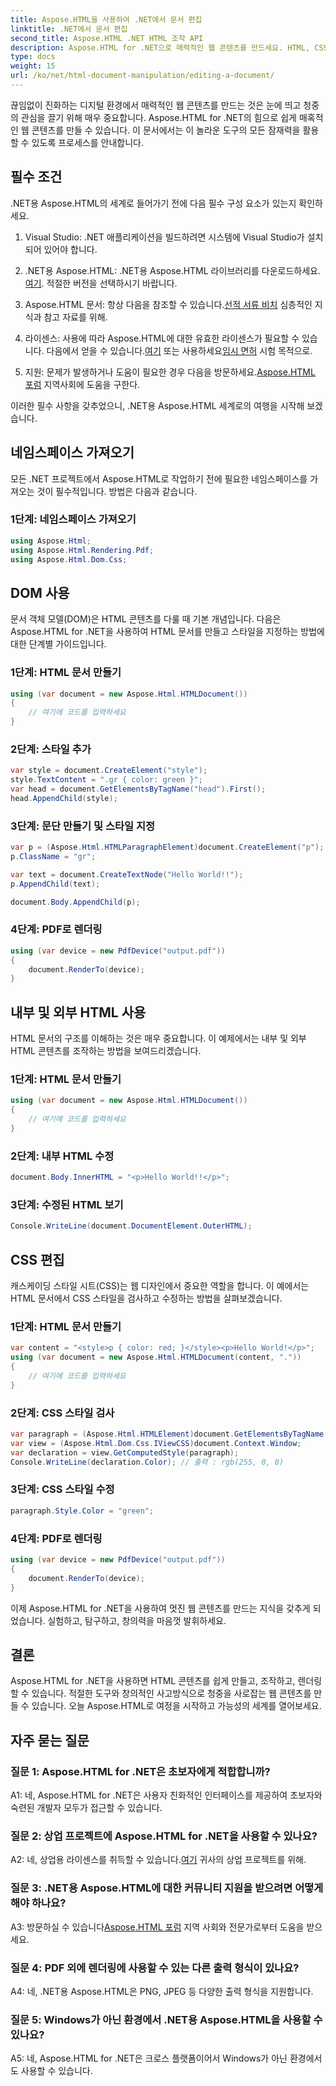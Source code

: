 ```yaml
---
title: Aspose.HTML을 사용하여 .NET에서 문서 편집
linktitle: .NET에서 문서 편집
second_title: Aspose.HTML .NET HTML 조작 API
description: Aspose.HTML for .NET으로 매력적인 웹 콘텐츠를 만드세요. HTML, CSS 등을 조작하는 방법을 알아보세요.
type: docs
weight: 15
url: /ko/net/html-document-manipulation/editing-a-document/
---
```


끊임없이 진화하는 디지털 환경에서 매력적인 웹 콘텐츠를 만드는 것은 눈에 띄고 청중의 관심을 끌기 위해 매우 중요합니다. Aspose.HTML for .NET의 힘으로 쉽게 매혹적인 웹 콘텐츠를 만들 수 있습니다. 이 문서에서는 이 놀라운 도구의 모든 잠재력을 활용할 수 있도록 프로세스를 안내합니다.

## 필수 조건

.NET용 Aspose.HTML의 세계로 들어가기 전에 다음 필수 구성 요소가 있는지 확인하세요.

1. Visual Studio: .NET 애플리케이션을 빌드하려면 시스템에 Visual Studio가 설치되어 있어야 합니다.

2. .NET용 Aspose.HTML: .NET용 Aspose.HTML 라이브러리를 다운로드하세요.[여기](https://releases.aspose.com/html/net/). 적절한 버전을 선택하시기 바랍니다.

3.  Aspose.HTML 문서: 항상 다음을 참조할 수 있습니다.[선적 서류 비치](https://reference.aspose.com/html/net/) 심층적인 지식과 참고 자료를 위해.

4.  라이센스: 사용에 따라 Aspose.HTML에 대한 유효한 라이센스가 필요할 수 있습니다. 다음에서 얻을 수 있습니다.[여기](https://purchase.aspose.com/buy) 또는 사용하세요[임시 면허](https://purchase.aspose.com/temporary-license/) 시험 목적으로.

5.  지원: 문제가 발생하거나 도움이 필요한 경우 다음을 방문하세요.[Aspose.HTML 포럼](https://forum.aspose.com/) 지역사회에 도움을 구한다.

이러한 필수 사항을 갖추었으니, .NET용 Aspose.HTML 세계로의 여행을 시작해 보겠습니다.

## 네임스페이스 가져오기

모든 .NET 프로젝트에서 Aspose.HTML로 작업하기 전에 필요한 네임스페이스를 가져오는 것이 필수적입니다. 방법은 다음과 같습니다.

### 1단계: 네임스페이스 가져오기

```csharp
using Aspose.Html;
using Aspose.Html.Rendering.Pdf;
using Aspose.Html.Dom.Css;
```

## DOM 사용

문서 객체 모델(DOM)은 HTML 콘텐츠를 다룰 때 기본 개념입니다. 다음은 Aspose.HTML for .NET을 사용하여 HTML 문서를 만들고 스타일을 지정하는 방법에 대한 단계별 가이드입니다.

### 1단계: HTML 문서 만들기

```csharp
using (var document = new Aspose.Html.HTMLDocument())
{
    // 여기에 코드를 입력하세요
}
```

### 2단계: 스타일 추가

```csharp
var style = document.CreateElement("style");
style.TextContent = ".gr { color: green }";
var head = document.GetElementsByTagName("head").First();
head.AppendChild(style);
```

### 3단계: 문단 만들기 및 스타일 지정

```csharp
var p = (Aspose.Html.HTMLParagraphElement)document.CreateElement("p");
p.ClassName = "gr";

var text = document.CreateTextNode("Hello World!!");
p.AppendChild(text);

document.Body.AppendChild(p);
```

### 4단계: PDF로 렌더링

```csharp
using (var device = new PdfDevice("output.pdf"))
{
    document.RenderTo(device);
}
```

## 내부 및 외부 HTML 사용

HTML 문서의 구조를 이해하는 것은 매우 중요합니다. 이 예제에서는 내부 및 외부 HTML 콘텐츠를 조작하는 방법을 보여드리겠습니다.

### 1단계: HTML 문서 만들기

```csharp
using (var document = new Aspose.Html.HTMLDocument())
{
    // 여기에 코드를 입력하세요
}
```

### 2단계: 내부 HTML 수정

```csharp
document.Body.InnerHTML = "<p>Hello World!!</p>";
```

### 3단계: 수정된 HTML 보기

```csharp
Console.WriteLine(document.DocumentElement.OuterHTML);
```

## CSS 편집

캐스케이딩 스타일 시트(CSS)는 웹 디자인에서 중요한 역할을 합니다. 이 예에서는 HTML 문서에서 CSS 스타일을 검사하고 수정하는 방법을 살펴보겠습니다.

### 1단계: HTML 문서 만들기

```csharp
var content = "<style>p { color: red; }</style><p>Hello World!</p>";
using (var document = new Aspose.Html.HTMLDocument(content, "."))
{
    // 여기에 코드를 입력하세요
}
```

### 2단계: CSS 스타일 검사

```csharp
var paragraph = (Aspose.Html.HTMLElement)document.GetElementsByTagName("p").First();
var view = (Aspose.Html.Dom.Css.IViewCSS)document.Context.Window;
var declaration = view.GetComputedStyle(paragraph);
Console.WriteLine(declaration.Color); // 출력 : rgb(255, 0, 0)
```

### 3단계: CSS 스타일 수정

```csharp
paragraph.Style.Color = "green";
```

### 4단계: PDF로 렌더링

```csharp
using (var device = new PdfDevice("output.pdf"))
{
    document.RenderTo(device);
}
```

이제 Aspose.HTML for .NET을 사용하여 멋진 웹 콘텐츠를 만드는 지식을 갖추게 되었습니다. 실험하고, 탐구하고, 창의력을 마음껏 발휘하세요.

## 결론

Aspose.HTML for .NET을 사용하면 HTML 콘텐츠를 쉽게 만들고, 조작하고, 렌더링할 수 있습니다. 적절한 도구와 창의적인 사고방식으로 청중을 사로잡는 웹 콘텐츠를 만들 수 있습니다. 오늘 Aspose.HTML로 여정을 시작하고 가능성의 세계를 열어보세요.

## 자주 묻는 질문

### 질문 1: Aspose.HTML for .NET은 초보자에게 적합합니까?

A1: 네, Aspose.HTML for .NET은 사용자 친화적인 인터페이스를 제공하여 초보자와 숙련된 개발자 모두가 접근할 수 있습니다.

### 질문 2: 상업 프로젝트에 Aspose.HTML for .NET을 사용할 수 있나요?

 A2: 네, 상업용 라이센스를 취득할 수 있습니다.[여기](https://purchase.aspose.com/buy) 귀사의 상업 프로젝트를 위해.

### 질문 3: .NET용 Aspose.HTML에 대한 커뮤니티 지원을 받으려면 어떻게 해야 하나요?

 A3: 방문하실 수 있습니다[Aspose.HTML 포럼](https://forum.aspose.com/) 지역 사회와 전문가로부터 도움을 받으세요.

### 질문 4: PDF 외에 렌더링에 사용할 수 있는 다른 출력 형식이 있나요?

A4: 네, .NET용 Aspose.HTML은 PNG, JPEG 등 다양한 출력 형식을 지원합니다.

### 질문 5: Windows가 아닌 환경에서 .NET용 Aspose.HTML을 사용할 수 있나요?

A5: 네, Aspose.HTML for .NET은 크로스 플랫폼이어서 Windows가 아닌 환경에서도 사용할 수 있습니다.
